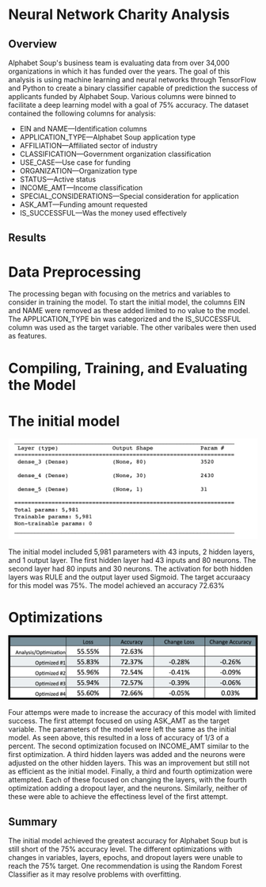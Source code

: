 # Neural Network Charity Analysis

## Overview 

Alphabet Soup's business team is evaluating data from over 34,000 organizations in which it has funded over the years. The goal of this analysis is using machine learning and neural networks through TensorFlow and Python to create a binary classifier capable of prediction the success of applicants funded by Alphabet Soup. Various columns were binned to facilitate a deep learning model with a goal of 75% accuracy. The dataset contained the following columns for analysis: 

* EIN and NAME—Identification columns
* APPLICATION_TYPE—Alphabet Soup application type
* AFFILIATION—Affiliated sector of industry
* CLASSIFICATION—Government organization classification
* USE_CASE—Use case for funding
* ORGANIZATION—Organization type
* STATUS—Active status
* INCOME_AMT—Income classification
* SPECIAL_CONSIDERATIONS—Special consideration for application
* ASK_AMT—Funding amount requested
* IS_SUCCESSFUL—Was the money used effectively

## Results

# Data Preprocessing

The processing began with focusing on the metrics and variables to consider in training the model. To start the initial model, the columns EIN  and NAME were removed as these added limited to no value to the model. The APPLICATION_TYPE bin was categorized and the IS_SUCCESSFUL column was used as the target variable. The other varibales were then used as features. 

# Compiling, Training, and Evaluating the Model

# The initial model 

<p align="center"><img src="https://github.com/teachjanderson/Neural_Network_Charity_Analysis/blob/main/Images/Model.png" width="600" />

The initial model included 5,981 parameters with 43 inputs, 2 hidden layers, and 1 output layer. The first hidden layer had 43 inputs and 80 neurons. The second layer had 80 inputs and 30 neurons. The activation for both hidden layers was RULE and the output layer used Sigmoid. The target accuraacy for this model was 75%. The model achieved an accuracy 72.63%

# Optimizations

<p align="center"><img src="https://github.com/teachjanderson/Neural_Network_Charity_Analysis/blob/main/Images/Results.png" width="600" />

Four attemps were made to increase the accuracy of this model with limited success. The first attempt focused on using ASK_AMT as the target variable. The parameters of the model were left the same as the initial model. As seen above, this resulted in a loss of accuracy of 1/3 of a percent. The second optimization focused on INCOME_AMT similar to the first optimization. A third hidden layers was added and the neurons were adjusted on the other hidden layers. This was an improvement but still not as efficient as the initial model. Finally, a third and fourth optimization were attempted. Each of these focused on changing the layers, with the fourth optimization adding a dropout layer, and the neurons. Similarly, neither of these were able to achieve the effectiness level of the first attempt. 

## Summary

The initial model achieved the greatest accuracy for Alphabet Soup but is still short of the 75% accuracy level. The different optimizations with changes in variables, layers, epochs, and dropout layers were unable to reach the 75% target. One recommendation is using the Random Forest Classifier as it may resolve problems with overfitting. 
